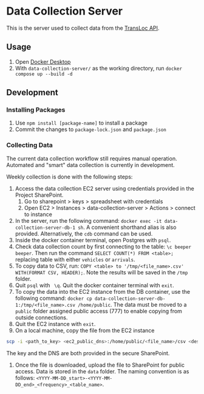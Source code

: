 # Data Collection Server

This is the server used to collect data from the
[TransLoc API](https://rapidapi.com/transloc/api/openapi-1-2).

## Usage

1. Open [Docker Desktop](https://www.docker.com/products/docker-desktop/)
1. With `data-collection-server/` as the working directory, run
   `docker compose up --build -d`

## Development

### Installing Packages

1. Use `npm install [package-name]` to install a package
1. Commit the changes to `package-lock.json` and `package.json`

### Collecting Data

The current data collection workflow still requires manual operation. Automated
and "smart" data collection is currently in development.

Weekly collection is done with the following steps:

1. Access the data collection EC2 server using credentials provided in the
Project SharePoint.
   1. Go to sharepoint > keys > spreadsheet with credentials
   1. Open EC2 > Instances > data-collection-server > Actions > connect to
   instance
1. In the server, run the following command:
`docker exec -it data-collection-server-db-1 sh`. A convenient shorthand alias
is also provided. Alternatively, the `cdb` command can be used.
1. Inside the docker container terminal, open Postgres with `psql`.
1. Check data collection count by first connecting to the table:
`\c beeper beeper`. Then run the command `SELECT COUNT(*) FROM <table>;`
replacing table with either `vehicles` or `arrivals`.
1. To copy data to CSV, run:
`COPY <table> to '/tmp/<file_name>.csv' WITH(FORMAT CSV, HEADER);`. Note the
results will be saved in the `/tmp` folder.
1. Quit `psql` with ` \q`. Quit the docker container terminal with `exit`.
1. To copy the data into the EC2 instance from the DB container, use the
following command:
`docker cp data-collection-server-db-1:/tmp/<file_name>.csv /home/public`. The
data must be moved to a `public` folder assigned public access (777) to enable
copying from outside connections.
1. Quit the EC2 instance with `exit`.
1. On a local machine, copy the file from the EC2 instance

```bash
scp -i <path_to_key> <ec2_public_dns>:/home/public/<file_name>/csv <destination_in_local_machine>
```

The key and the DNS are both provided in the secure SharePoint.

1. Once the file is downloaded, upload the file to SharePoint for public access.
Data is stored in the `data` folder. The naming convention is as follows:
`<YYYY-MM-DD_start>-<YYYY-MM-DD_end>_<frequency>_<table_name>`.
